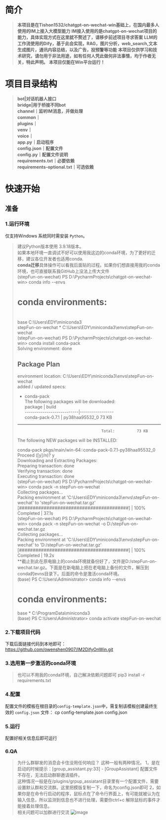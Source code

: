 # 简介

> **本项目是在Tishon1532/chatgpt-on-wechat-win基础上，在国内最多人使用的IM上接入大模型能力**
> **IM接入使用的是chatgpt-on-wechat项目的能力，具体实现方式在这里就不赘述了，请移步前述项目寻求答案**
> **LLM的工作流使用的Dify，基于此会实现，RAG，图片分析，web_search,文本生成图片，通讯内容总结，以及广告，投预警等功能**
> **本项目仅供学习和技术研究，请勿用于非法用途，如有任何人凭此做何非法事情，均于作者无关，特此声明。**
> **本项目仅能在Win平台运行！**

# 项目目录结构
>**bot|对话机器人接口**  
>**bridge|用于桥接不同bot**  
>**channel｜监听IM消息，并做处理**  
>**common｜**  
>**plugins｜**  
>**venv｜**  
>**voice｜**  
>**app.py｜启动程序**  
>**config.json｜配置文件**  
>**config.py｜配置文件说明**  
>**requirements.txt｜必要依赖**  
>**requirements-optional.txt｜可选依赖**  

# 快速开始

## 准备

### 1.运行环境
仅支持Windows 系统同时需安装 `Python`。
> 建议Python版本使用 3.9.18版本。  
> 如果本地环境一直调试不好可以使用我这边的conda环境，为了更好的迁移，建议各位开发者也适用conda.  
**conda迁移**具体操作可以看我后面贴的过程。如果你们想直接用我的conda环境，也可直接联系我GitHub上没法上传大文件   
>(stepFun-on-wechat) PS D:\PycharmProjects\chatgpt-on-wechat-win> conda info --envs   
># conda environments:  
>#   
>base                     C:\Users\EDY\miniconda3  
>stepFun-on-wechat     *  C:\Users\EDY\miniconda3\envs\stepFun-on-wechat  
>(stepFun-on-wechat) PS D:\PycharmProjects\chatgpt-on-wechat-win> conda install conda-pack  
>Solving environment: done   
>## Package Plan ##  
>  environment location: C:\Users\EDY\miniconda3\envs\stepFun-on-wechat  
>  added / updated specs:  
>    - conda-pack  
>The following packages will be downloaded:  
>    package                    |            build   
>    ---------------------------|-----------------  
>    conda-pack-0.7.1           |   py38haa95532_0          73 KB  
>    ------------------------------------------------------------
>                                           Total:          73 KB  
>The following NEW packages will be INSTALLED:   
>   
>  conda-pack         pkgs/main/win-64::conda-pack-0.7.1-py38haa95532_0   
>Proceed ([y]/n)? y   
>Downloading and Extracting Packages:                                                                                                  
>Preparing transaction: done  
>Verifying transaction: done  
>Executing transaction: done  
>(stepFun-on-wechat) PS D:\PycharmProjects\chatgpt-on-wechat-win> conda pack -n stepFun-on-wechat  
>Collecting packages...   
>Packing environment at 'C:\\Users\\EDY\\miniconda3\\envs\\stepFun-on-wechat' to 'stepFun-on-wechat.tar.gz'   
>[########################################] | 100% Completed | 37.1s   
>(stepFun-on-wechat) PS D:\PycharmProjects\chatgpt-on-wechat-win> conda pack -n stepFun-on-wechat -o D:/stepFun-on-wechat.tar.gz  
>Collecting packages...   
>Packing environment at 'C:\\Users\\EDY\\miniconda3\\envs\\stepFun-on-wechat' to 'D:/stepFun-on-wechat.tar.gz'  
>[########################################] | 100% Completed | 19.2s    
**截止到此在原电脑上的conda环境就备份好了，文件是D:/stepFun-on-wechat.tar.gz。下面是在新电脑上把在老电脑上备份的文件，解压到conda的evns目录下。后面的命令是激活conda环境。  
> (base) PS C:\Users\Administrator> conda info --envs  
># conda environments:  
>base                  *  C:\ProgramData\miniconda3  
>(base) PS C:\Users\Administrator> conda activate stepFun-on-wechat  
### 2.下载项目代码   
下载后面链接代码到本地即可：https://github.com/owenshen0907/IM2DifyOnWin.git
### 3.选用第一步激活的conda环境  
>也可以不用我的conda环境，自己解决依赖问题即可
>pip3 install -r requirements.txt

### 4.配置
配置文件的模板在根目录的`config-template.json`中，需复制该模板创建最终生效的 `config.json` 文件：
  cp config-template.json config.json
### 5.运行
配置好相关信息后即可运行

### 6.QA
>为什么群聊发的消息会卡住没用任何响应？
>这种一般有两种情况，
>1，是在启动的时候提示：[group_assistant.py:33] - [GroupAssistant] 配置文件不存在，无法启动群聊邀请插件。  
>这种情况一般是在/plugins/grpup_assiatant目录里有一个配置文件，需要设置默认群和交流群。这里把模版复制一下，命名为config.json即可
>2，如果你是在命令行启动的程序，鼠标点在了命令行界面上，有可能就被认为在输入信息，所以监测到信息也不进行处理，需要你ctrl+c 解除鼠标的事件才能接着处理信息。     
相关问题可以加群进行交流
![image](https://github.com/user-attachments/assets/9505658c-5f92-413f-bdac-82331876528d)

